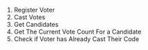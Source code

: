 1. Register Voter
2. Cast Votes
3. Get Candidates
4. Get The Current Vote Count For a Candidate
5. Check if Voter has Already Cast Their Code
